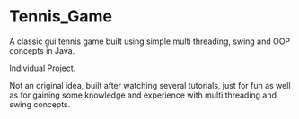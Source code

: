 # Tennis_Game

A classic gui tennis game built using simple multi threading, swing and OOP concepts in Java.

Individual Project.

Not an original idea, built after watching several tutorials, just for fun as well as for gaining some knowledge and experience with multi threading and swing concepts.
